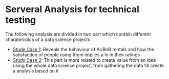 # Serveral Analysis for technical testing

The following analysis are divided in two part which contain different charateristics of a data science projects

- [Stude Case 1](https://github.com/gersonrpq/several-analysis/tree/main/analysis): Reveals the behaviour of AirBnB rentals and how the satisfaction of people using them implies a lo in their ratings
- [Study Case 2](https://github.com/gersonrpq/several-analysis/tree/main/full_process): This part is more related to create value from an idea using the whole data science project, from gathering the data till create a analysis based on it
